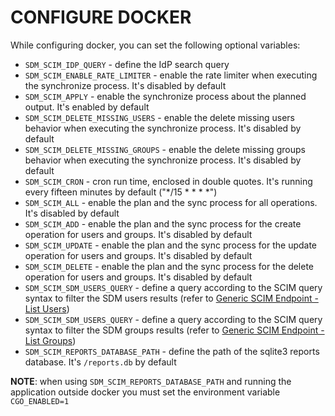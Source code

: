 # CONFIGURE DOCKER

While configuring docker, you can set the following optional variables:

- `SDM_SCIM_IDP_QUERY` - define the IdP search query
- `SDM_SCIM_ENABLE_RATE_LIMITER` - enable the rate limiter when executing the synchronize process. It's disabled by default
- `SDM_SCIM_APPLY` - enable the synchronize process about the planned output. It's enabled by default
- `SDM_SCIM_DELETE_MISSING_USERS` - enable the delete missing users behavior when executing the synchronize process. It's disabled by default
- `SDM_SCIM_DELETE_MISSING_GROUPS` - enable the delete missing groups behavior when executing the synchronize process. It's disabled by default
- `SDM_SCIM_CRON` - cron run time, enclosed in double quotes. It's running every fifteen minutes by default ("\*/15 \* \* \* \*")
- `SDM_SCIM_ALL` - enable the plan and the sync process for all operations. It's disabled by default
- `SDM_SCIM_ADD` - enable the plan and the sync process for the create operation for users and groups. It's disabled by default
- `SDM_SCIM_UPDATE` - enable the plan and the sync process for the update operation for users and groups. It's disabled by default
- `SDM_SCIM_DELETE` - enable the plan and the sync process for the delete operation for users and groups. It's disabled by default
- `SDM_SCIM_SDM_USERS_QUERY` - define a query according to the SCIM query syntax to filter the SDM users results (refer to [Generic SCIM Endpoint - List Users](https://www.strongdm.com/docs/architecture/scim-spec/users/list))
- `SDM_SCIM_SDM_USERS_QUERY` - define a query according to the SCIM query syntax to filter the SDM groups results (refer to [Generic SCIM Endpoint - List Groups](https://www.strongdm.com/docs/architecture/scim-spec/groups/list))
- `SDM_SCIM_REPORTS_DATABASE_PATH` - define the path of the sqlite3 reports database. It's `/reports.db` by default

**NOTE**: when using `SDM_SCIM_REPORTS_DATABASE_PATH` and running the application outside docker you must set the environment variable `CGO_ENABLED=1`
